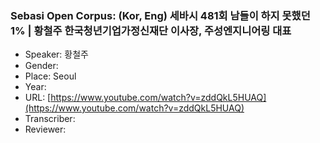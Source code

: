 ### Sebasi Open Corpus: (Kor, Eng) 세바시 481회 남들이 하지 못했던 1% | 황철주 한국청년기업가정신재단 이사장, 주성엔지니어링 대표

- Speaker: 황철주
- Gender: 
- Place: Seoul
- Year: 
- URL: [https://www.youtube.com/watch?v=zddQkL5HUAQ](https://www.youtube.com/watch?v=zddQkL5HUAQ)
- Transcriber: 
- Reviewer: 


